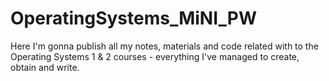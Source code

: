 # OperatingSystems_MiNI_PW
Here I'm gonna publish all my notes, materials and code related with to the Operating Systems 1 &amp; 2 courses - everything I've managed to create, obtain and write. 
